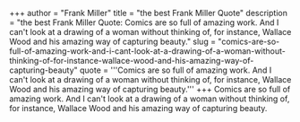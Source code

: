 +++
author = "Frank Miller"
title = "the best Frank Miller Quote"
description = "the best Frank Miller Quote: Comics are so full of amazing work. And I can't look at a drawing of a woman without thinking of, for instance, Wallace Wood and his amazing way of capturing beauty."
slug = "comics-are-so-full-of-amazing-work-and-i-cant-look-at-a-drawing-of-a-woman-without-thinking-of-for-instance-wallace-wood-and-his-amazing-way-of-capturing-beauty"
quote = '''Comics are so full of amazing work. And I can't look at a drawing of a woman without thinking of, for instance, Wallace Wood and his amazing way of capturing beauty.'''
+++
Comics are so full of amazing work. And I can't look at a drawing of a woman without thinking of, for instance, Wallace Wood and his amazing way of capturing beauty.
